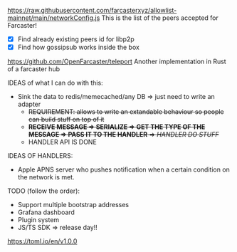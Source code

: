 https://raw.githubusercontent.com/farcasterxyz/allowlist-mainnet/main/networkConfig.js
This is the list of the peers accepted for Farcaster!

- [X] Find already existing peers id for libp2p
- [X] Find how gossipsub works inside the box

https://github.com/OpenFarcaster/teleport
Another implementation in Rust of a farcaster hub

IDEAS of what I can do with this:
- Sink the data to redis/memecached/any DB => just need to write an adapter
  - <del>REQUIREMENT: allows to write an extandable behaviour so people can build stuff on top of it</del>
  - <del>**RECEIVE MESSAGE => SERIALIZE => GET THE TYPE OF THE MESSAGE => PASS IT TO THE HANDLER** => *HANDLER DO STUFF*</del>
  - HANDLER API IS DONE 

IDEAS OF HANDLERS:
- Apple APNS server who pushes notification when a certain condition on the network is met.

TODO (follow the order):
- Support multiple bootstrap addresses
- Grafana dashboard
- Plugin system
- JS/TS SDK => release day!!

https://toml.io/en/v1.0.0